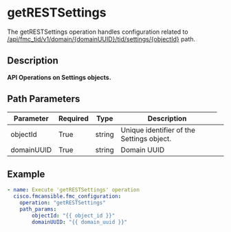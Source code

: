 # getRESTSettings

The getRESTSettings operation handles configuration related to [/api/fmc_tid/v1/domain/{domainUUID}/tid/settings/{objectId}](/paths//api/fmc_tid/v1/domain/{domain_uuid}/tid/settings/{object_id}.md) path.&nbsp;
## Description
**API Operations on Settings objects.**

## Path Parameters
| Parameter | Required | Type | Description |
| --------- | -------- | ---- | ----------- |
| objectId | True | string <td colspan=3> Unique identifier of the Settings object. |
| domainUUID | True | string <td colspan=3> Domain UUID |

## Example
```yaml
- name: Execute 'getRESTSettings' operation
  cisco.fmcansible.fmc_configuration:
    operation: "getRESTSettings"
    path_params:
        objectId: "{{ object_id }}"
        domainUUID: "{{ domain_uuid }}"

```